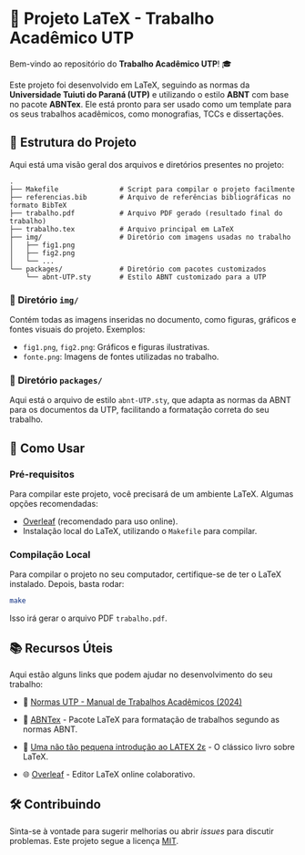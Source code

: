 # :pencil: Projeto LaTeX - Trabalho Acadêmico UTP

Bem-vindo ao repositório do **Trabalho Acadêmico UTP**! :mortar_board:

Este projeto foi desenvolvido em LaTeX, seguindo as normas da **Universidade Tuiuti do Paraná (UTP)** e utilizando o
estilo **ABNT** com base no pacote **ABNTex**. Ele está pronto para ser usado como um template para os seus trabalhos
acadêmicos, como monografias, TCCs e dissertações.

## :file_folder: Estrutura do Projeto

Aqui está uma visão geral dos arquivos e diretórios presentes no projeto:

```
.
├── Makefile               # Script para compilar o projeto facilmente
├── referencias.bib        # Arquivo de referências bibliográficas no formato BibTeX
├── trabalho.pdf           # Arquivo PDF gerado (resultado final do trabalho)
├── trabalho.tex           # Arquivo principal em LaTeX
├── img/                   # Diretório com imagens usadas no trabalho
│   ├── fig1.png
│   ├── fig2.png
│   └── ...
└── packages/              # Diretório com pacotes customizados
    └── abnt-UTP.sty       # Estilo ABNT customizado para a UTP
```

### :open_file_folder: Diretório `img/`

Contém todas as imagens inseridas no documento, como figuras, gráficos e fontes visuais do projeto. Exemplos:

- `fig1.png`, `fig2.png`: Gráficos e figuras ilustrativas.
- `fonte.png`: Imagens de fontes utilizadas no trabalho.

### :open_file_folder: Diretório `packages/`

Aqui está o arquivo de estilo `abnt-UTP.sty`, que adapta as normas da ABNT para os documentos da UTP, facilitando a
formatação correta do seu trabalho.

## :wrench: Como Usar

### Pré-requisitos

Para compilar este projeto, você precisará de um ambiente LaTeX. Algumas opções recomendadas:

- [Overleaf](https://www.overleaf.com) (recomendado para uso online).
- Instalação local do LaTeX, utilizando o `Makefile` para compilar.

### Compilação Local

Para compilar o projeto no seu computador, certifique-se de ter o LaTeX instalado. Depois, basta rodar:

```bash
make
```

Isso irá gerar o arquivo PDF `trabalho.pdf`.

## :books: Recursos Úteis

Aqui estão alguns links que podem ajudar no desenvolvimento do seu trabalho:

- :open_book: [Normas UTP - Manual de Trabalhos Acadêmicos (2024)](https://tuiuti.edu.br/wp-content/uploads/2024/09/e-book_NT_UTP_2024-1.pdf)

- :blue_book: [ABNTex](https://www.abntex.net.br/) - Pacote LaTeX para formatação de trabalhos segundo as normas ABNT.

- :green_book: [Uma não tão pequena introdução ao LATEX 2ε](https://linorg.usp.br/CTAN/info/lshort/portuguese/pt-lshort.pdf) -
  O clássico livro sobre LaTeX.

- :globe_with_meridians: [Overleaf](https://www.overleaf.com) - Editor LaTeX online colaborativo.

## :hammer_and_wrench: Contribuindo

Sinta-se à vontade para sugerir melhorias ou abrir _issues_ para discutir problemas. Este projeto segue a
licença [MIT](LICENSE).
